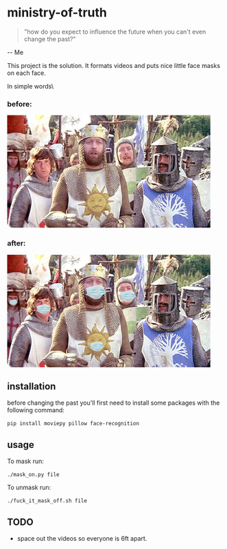 # ministry-of-truth

> "how do you expect to influence the future when you can't even change the past?"

-- Me

This project is the solution. It formats videos and puts nice little face masks on each face.

In simple words\
### before:
![before](holly_grail_unsafe.jpg)

### after:
![after](holly_grail_safe.png)

## installation 

before changing the past you'll first need to install some packages with the following command:
```
pip install moviepy pillow face-recognition
```

## usage

To mask run:
```
./mask_on.py file
```

To unmask run:
```
./fuck_it_mask_off.sh file
```

## TODO

- space out the videos so everyone is 6ft apart.

